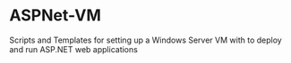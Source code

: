 # ASPNet-VM
Scripts and Templates for setting up a Windows Server VM with to deploy and run ASP.NET web applications
